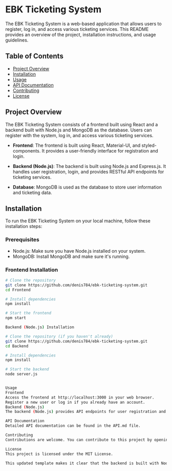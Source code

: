 # EBK Ticketing System

The EBK Ticketing System is a web-based application that allows users to register, log in, and access various ticketing services. This README provides an overview of the project, installation instructions, and usage guidelines.

## Table of Contents

- [Project Overview](#project-overview)
- [Installation](#installation)
- [Usage](#usage)
- [API Documentation](#api-documentation)
- [Contributing](#contributing)
- [License](#license)

## Project Overview

The EBK Ticketing System consists of a frontend built using React and a backend built with Node.js and MongoDB as the database. Users can register with the system, log in, and access various ticketing services.

- **Frontend**: The frontend is built using React, Material-UI, and styled-components. It provides a user-friendly interface for registration and login.

- **Backend (Node.js)**: The backend is built using Node.js and Express.js. It handles user registration, login, and provides RESTful API endpoints for ticketing services.

- **Database**: MongoDB is used as the database to store user information and ticketing data.

## Installation

To run the EBK Ticketing System on your local machine, follow these installation steps:

### Prerequisites

- Node.js: Make sure you have Node.js installed on your system.
- MongoDB: Install MongoDB and make sure it's running.

### Frontend Installation

```bash
# Clone the repository
git clone https://github.com/denis784/ebk-ticketing-system.git
cd Frontend

# Install dependencies
npm install

# Start the frontend
npm start

Backend (Node.js) Installation

# Clone the repository (if you haven't already)
git clone https://github.com/denis784/ebk-ticketing-system.git
cd Backend

# Install dependencies
npm install

# Start the backend
node server.js


Usage
Frontend
Access the frontend at http://localhost:3000 in your web browser.
Register a new user or log in if you already have an account.
Backend (Node.js)
The backend (Node.js) provides API endpoints for user registration and login. You can use tools like Postman or curl to interact with the API. The API is available at http://localhost:4000.

API Documentation
Detailed API documentation can be found in the API.md file.

Contributing
Contributions are welcome. You can contribute to this project by opening issues, proposing enhancements, or making pull requests. Please follow the Contribution Guidelines for more details.

License
This project is licensed under the MIT License.

This updated template makes it clear that the backend is built with Node.js. Adjust the content as needed to fit your project's specific details.
